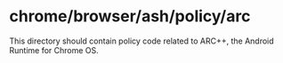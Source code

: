 chrome/browser/ash/policy/arc
==================================

This directory should contain policy code related to ARC++, the Android Runtime
for Chrome OS.

